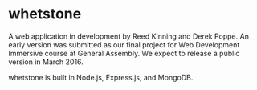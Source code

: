 # whetstone
A web application in development by Reed Kinning and Derek Poppe. An early version was submitted as our final project for Web Development Immersive course at General Assembly. We expect to release a public version in March 2016.

whetstone is built in Node.js, Express.js, and MongoDB.
